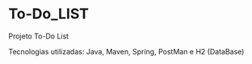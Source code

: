 # To-Do_LIST

Projeto To-Do List

Tecnologias utilizadas: Java, Maven, Spring, PostMan e H2 (DataBase)

